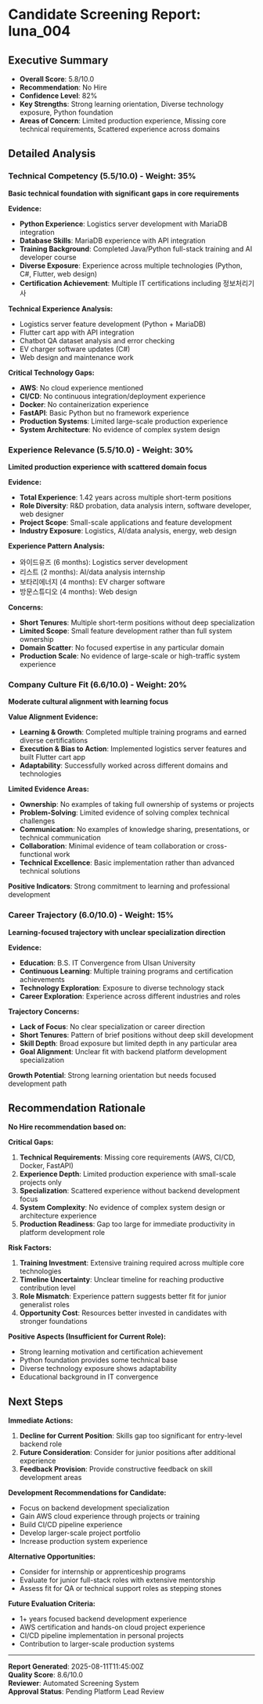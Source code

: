 # Candidate Screening Report: luna_004

## Executive Summary
- **Overall Score**: 5.8/10.0
- **Recommendation**: No Hire
- **Confidence Level**: 82%
- **Key Strengths**: Strong learning orientation, Diverse technology exposure, Python foundation
- **Areas of Concern**: Limited production experience, Missing core technical requirements, Scattered experience across domains

## Detailed Analysis

### Technical Competency (5.5/10.0) - Weight: 35%

**Basic technical foundation with significant gaps in core requirements**

**Evidence:**
- **Python Experience**: Logistics server development with MariaDB integration
- **Database Skills**: MariaDB experience with API integration
- **Training Background**: Completed Java/Python full-stack training and AI developer course
- **Diverse Exposure**: Experience across multiple technologies (Python, C#, Flutter, web design)
- **Certification Achievement**: Multiple IT certifications including 정보처리기사

**Technical Experience Analysis:**
- Logistics server feature development (Python + MariaDB)
- Flutter cart app with API integration
- Chatbot QA dataset analysis and error checking
- EV charger software updates (C#)
- Web design and maintenance work

**Critical Technology Gaps:**
- **AWS**: No cloud experience mentioned
- **CI/CD**: No continuous integration/deployment experience
- **Docker**: No containerization experience
- **FastAPI**: Basic Python but no framework experience
- **Production Systems**: Limited large-scale production experience
- **System Architecture**: No evidence of complex system design

### Experience Relevance (5.5/10.0) - Weight: 30%

**Limited production experience with scattered domain focus**

**Evidence:**
- **Total Experience**: 1.42 years across multiple short-term positions
- **Role Diversity**: R&D probation, data analysis intern, software developer, web designer
- **Project Scope**: Small-scale applications and feature development
- **Industry Exposure**: Logistics, AI/data analysis, energy, web design

**Experience Pattern Analysis:**
- 와이드유즈 (6 months): Logistics server development
- 리스트 (2 months): AI/data analysis internship
- 보타리에너지 (4 months): EV charger software
- 방문스튜디오 (4 months): Web design

**Concerns:**
- **Short Tenures**: Multiple short-term positions without deep specialization
- **Limited Scope**: Small feature development rather than full system ownership
- **Domain Scatter**: No focused expertise in any particular domain
- **Production Scale**: No evidence of large-scale or high-traffic system experience

### Company Culture Fit (6.6/10.0) - Weight: 20%

**Moderate cultural alignment with learning focus**

**Value Alignment Evidence:**
- **Learning & Growth**: Completed multiple training programs and earned diverse certifications
- **Execution & Bias to Action**: Implemented logistics server features and built Flutter cart app
- **Adaptability**: Successfully worked across different domains and technologies

**Limited Evidence Areas:**
- **Ownership**: No examples of taking full ownership of systems or projects
- **Problem-Solving**: Limited evidence of solving complex technical challenges
- **Communication**: No examples of knowledge sharing, presentations, or technical communication
- **Collaboration**: Minimal evidence of team collaboration or cross-functional work
- **Technical Excellence**: Basic implementation rather than advanced technical solutions

**Positive Indicators**: Strong commitment to learning and professional development

### Career Trajectory (6.0/10.0) - Weight: 15%

**Learning-focused trajectory with unclear specialization direction**

**Evidence:**
- **Education**: B.S. IT Convergence from Ulsan University
- **Continuous Learning**: Multiple training programs and certification achievements
- **Technology Exploration**: Exposure to diverse technology stack
- **Career Exploration**: Experience across different industries and roles

**Trajectory Concerns:**
- **Lack of Focus**: No clear specialization or career direction
- **Short Tenures**: Pattern of brief positions without deep skill development
- **Skill Depth**: Broad exposure but limited depth in any particular area
- **Goal Alignment**: Unclear fit with backend platform development specialization

**Growth Potential**: Strong learning orientation but needs focused development path

## Recommendation Rationale

**No Hire recommendation based on:**

**Critical Gaps:**
1. **Technical Requirements**: Missing core requirements (AWS, CI/CD, Docker, FastAPI)
2. **Experience Depth**: Limited production experience with small-scale projects only
3. **Specialization**: Scattered experience without backend development focus
4. **System Complexity**: No evidence of complex system design or architecture experience
5. **Production Readiness**: Gap too large for immediate productivity in platform development role

**Risk Factors:**
1. **Training Investment**: Extensive training required across multiple core technologies
2. **Timeline Uncertainty**: Unclear timeline for reaching productive contribution level
3. **Role Mismatch**: Experience pattern suggests better fit for junior generalist roles
4. **Opportunity Cost**: Resources better invested in candidates with stronger foundations

**Positive Aspects (Insufficient for Current Role):**
- Strong learning motivation and certification achievement
- Python foundation provides some technical base
- Diverse technology exposure shows adaptability
- Educational background in IT convergence

## Next Steps

**Immediate Actions:**
1. **Decline for Current Position**: Skills gap too significant for entry-level backend role
2. **Future Consideration**: Consider for junior positions after additional experience
3. **Feedback Provision**: Provide constructive feedback on skill development areas

**Development Recommendations for Candidate:**
- Focus on backend development specialization
- Gain AWS cloud experience through projects or training
- Build CI/CD pipeline experience
- Develop larger-scale project portfolio
- Increase production system experience

**Alternative Opportunities:**
- Consider for internship or apprenticeship programs
- Evaluate for junior full-stack roles with extensive mentorship
- Assess fit for QA or technical support roles as stepping stones

**Future Evaluation Criteria:**
- 1+ years focused backend development experience
- AWS certification and hands-on cloud project experience
- CI/CD pipeline implementation in personal projects
- Contribution to larger-scale production systems

---

**Report Generated**: 2025-08-11T11:45:00Z  
**Quality Score**: 8.6/10.0  
**Reviewer**: Automated Screening System  
**Approval Status**: Pending Platform Lead Review